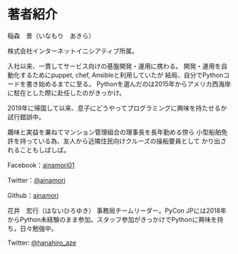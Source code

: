# 著者紹介

稲森　景（いなもり　あきら）

株式会社インターネットイニシアティブ所属。

入社以来、一貫してサービス向けの基盤開発・運用に携わる。
開発・運用を自動化するためにpuppet, chef, Ansibleと利用していたが
結局、自分でPythonコードを書き始めるまでに至る。
Pythonを選んだのは2015年からアメリカ西海岸に駐在とした際に赴任したのがきっかけ。

2019年に帰国して以来、息子にどうやってプログラミングに興味を持たせるか試行錯誤中。

趣味と実益を兼ねてマンション管理組合の理事長を長年勤める傍ら
小型船舶免許を持っている為、友人から近隣住民向けクルーズの操船要員として
かり出されることもしばしば。

Facebook：[ainamori01](https://www.facebook.com/ainamori01)

Twitter：[@ainamori](https://twitter.com/ainamori)

Github：[ainamori](https://github.com/ainamori)

花井　宏行（はないひろゆき）
事務局チームリーダー。PyCon JPには2018年からPython未経験のまま参加。スタッフ参加がきっかけでPythonに興味を持ち，日々勉強中。

Twitter: [@hanahiro_aze](https://twitter.com/hanahiro_aze)